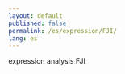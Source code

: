 ```yaml
---
layout: default
published: false
permalink: /es/expression/FJI/
lang: es
---
```


expression analysis FJI
